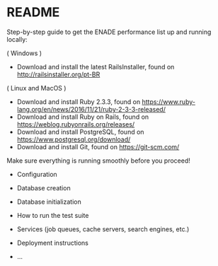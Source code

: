 # README

Step-by-step guide to get the ENADE performance list up and running locally:

( Windows )
* Download and install the latest RailsInstaller, found on http://railsinstaller.org/pt-BR

( Linux and MacOS )
* Download and install Ruby 2.3.3, found on https://www.ruby-lang.org/en/news/2016/11/21/ruby-2-3-3-released/
* Download and install Ruby on Rails, found on https://weblog.rubyonrails.org/releases/
* Download and install PostgreSQL, found on https://www.postgresql.org/download/
* Download and install Git, found on https://git-scm.com/

Make sure everything is running smoothly before you proceed!



* Configuration

* Database creation

* Database initialization

* How to run the test suite

* Services (job queues, cache servers, search engines, etc.)

* Deployment instructions

* ...
